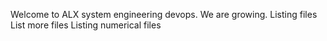 Welcome to ALX system engineering devops. We are growing.
Listing files
List more files
Listing numerical files
